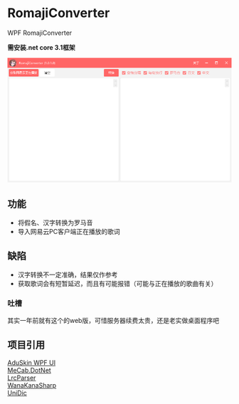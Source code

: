 # RomajiConverter
WPF RomajiConverter

**需安装.net core 3.1框架**

![](https://raw.githubusercontent.com/xyh20180101/RomajiConverter/main/1.png)

## 功能
- 将假名、汉字转换为罗马音
- 导入网易云PC客户端正在播放的歌词

## 缺陷
- 汉字转换不一定准确，结果仅作参考
- 获取歌词会有短暂延迟，而且有可能报错（可能与正在播放的歌曲有关）

### 吐槽
其实一年前就有这个的web版，可惜服务器续费太贵，还是老实做桌面程序吧

## 项目引用
[AduSkin WPF UI](https://github.com/aduskin/AduSkin)  
[MeCab.DotNet](https://github.com/kekyo/MeCab.DotNet)  
[LrcParser](https://github.com/OpportunityLiu/LrcParser)  
[WanaKanaSharp](https://github.com/caguiclajmg/WanaKanaSharp)  
[UniDic](https://unidic.ninjal.ac.jp/)
